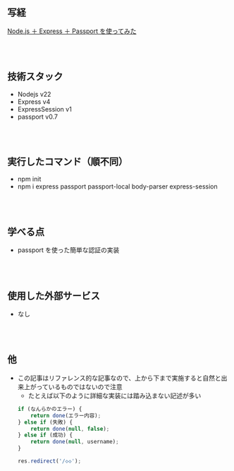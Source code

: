 ## 写経
[Node.js ＋ Express ＋ Passport を使ってみた](https://qiita.com/tinymouse/items/fa910bf80a038c7f9ccb)

<br/>
<br/>

## 技術スタック

- Nodejs v22
- Express v4
- ExpressSession v1
- passport v0.7

<br/>
<br/>

## 実行したコマンド（順不同）

- npm init
- npm i express passport passport-local body-parser express-session

<br/>
<br/>

## 学べる点

- passport を使った簡単な認証の実装

<br/>
<br/>

## 使用した外部サービス

- なし

<br/>
<br/>

## 他

- この記事はリファレンス的な記事なので、上から下まで実施すると自然と出来上がっているものではないので注意
    - たとえば以下のように詳細な実装には踏み込まない記述が多い
    ```javascript
    if (なんらかのエラー) {
        return done(エラー内容);
    } else if (失敗) {
        return done(null, false);
    } else if (成功) {
        return done(null, username);
    }

    res.redirect('/◇◇');
    ```
